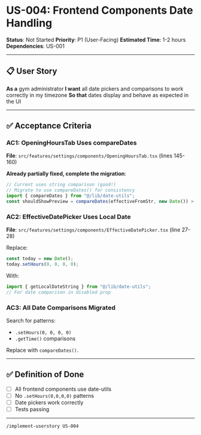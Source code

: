 # US-004: Frontend Components Date Handling

**Status**: Not Started
**Priority**: P1 (User-Facing)
**Estimated Time**: 1-2 hours
**Dependencies**: US-001

---

## 📋 User Story

**As a** gym administrator
**I want** all date pickers and comparisons to work correctly in my timezone
**So that** dates display and behave as expected in the UI

---

## ✅ Acceptance Criteria

### AC1: OpeningHoursTab Uses compareDates

**File**: `src/features/settings/components/OpeningHoursTab.tsx` (lines 145-160)

**Already partially fixed, complete the migration**:

```typescript
// Current uses string comparison (good!)
// Migrate to use compareDates() for consistency
import { compareDates } from "@/lib/date-utils";
const shouldShowPreview = compareDates(effectiveFromStr, new Date()) > 0;
```

### AC2: EffectiveDatePicker Uses Local Date

**File**: `src/features/settings/components/EffectiveDatePicker.tsx` (line 27-28)

Replace:

```typescript
const today = new Date();
today.setHours(0, 0, 0, 0);
```

With:

```typescript
import { getLocalDateString } from "@/lib/date-utils";
// For date comparison in disabled prop
```

### AC3: All Date Comparisons Migrated

Search for patterns:

- `.setHours(0, 0, 0, 0)`
- `.getTime()` comparisons

Replace with `compareDates()`.

---

## ✅ Definition of Done

- [ ] All frontend components use date-utils
- [ ] No `.setHours(0,0,0,0)` patterns
- [ ] Date pickers work correctly
- [ ] Tests passing

---

```bash
/implement-userstory US-004
```
